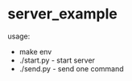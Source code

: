 server_example
==============

usage:
- make env
- ./start.py - start server
- ./send.py - send one command
